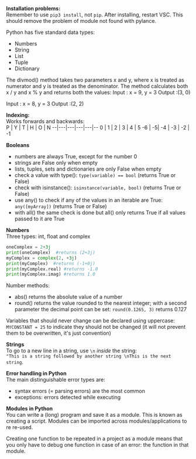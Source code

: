 **Installation problems:**  
Remember to use `pip3 install`, not `pip`. After installing, restart VSC. This should remove the problem of module not found with pylance.

Python has five standard data types:
* Numbers
* String
* List
* Tuple
* Dictionary


The divmod() method takes two parameters x and y, where x is treated as numerator and y is treated as the denominator. The method calculates both x / y and x % y and returns both the values:
Input : x = 9, y = 3
Output :(3, 0)

Input : x = 8, y = 3
Output :(2, 2)


**Indexing:**  
Works forwards and backwards:  
P | Y | T | H | O | N 
--|---|---|---|---|--
0 | 1 | 2 | 3 | 4 | 5
-6 | -5| -4 | -3 | -2 | -1

**Booleans**  
* numbers are always True, except for the number 0
* strings are False only when empty
* lists, tuples, sets and dictionaries are only False when empty
* check a value with type(): `type(variable) == bool` (returns True or False)
* check with isinstance(): `isinstance(variable, bool)` (returns True or False)
* use any() to check if any of the values in an iterable are True: `any([myArray])` (returns True or False)
* with all() the same check is done but all() only returns True if all values passed to it are True

**Numbers**  
Three types: int, float and complex
```python
oneComplex = 2+3j
print(oneComplex)  #returns (2+3j)
myComplex = complex(2, +3j)
print(myComplex)  #returns (-1+0j)
print(myComplex.real) #returns -1.0
print(myComplex.imag) #returns 1.0
```

Number methods:
* abs() returns the absolute value of a number
* round() returns the value rounded to the nearest integer; with a second parameter the decimal point can be set: `round(0.1265, 3)` returns 0.127

Variables that should never change can be declared using uppercase: `MYCONSTANT = 25` to indicate they should not be changed (it will not prevent them to be overwritten, it's just convention)

**Strings**  
To go to a new line in a string, use `\n` *inside* the string:  
`"This is a string followed by another string \nThis is the next string`.

**Error handling in Python**  
The main distinguishable error types are:
* syntax errors (= parsing errors) are the most common
* exceptions: errors detected while executing

**Modules in Python**  
You can write a (long) program and save it as a module. This is known as creating a script. Modules can be imported across modules/applications to re re-used.

Creating one function to be repeated in a project as a module means that you only have to debug one function in case of an error: the function in that module.  



